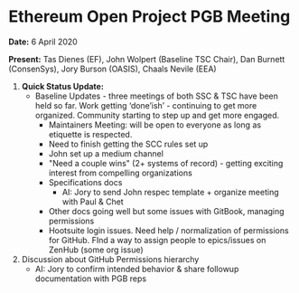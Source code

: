 # Ethereum Open Project PGB Meeting

**Date:** 6 April 2020

**Present:** Tas Dienes (EF), John Wolpert (Baseline TSC Chair), Dan Burnett (ConsenSys), Jory Burson (OASIS), Chaals Nevile (EEA)

1. **Quick Status Update:**
    * Baseline Updates - three meetings of both SSC & TSC have been held so far. Work getting ‘done’ish’ - continuing to get more organized. Community starting to step up and get more engaged. 
        * Maintainers Meeting: will be open to everyone as long as etiquette is  respected.
        * Need to finish getting the SCC rules set up 
        * John set up a medium channel
        * "Need a couple wins" (2+ systems of record) - getting exciting interest from compelling organizations
        * Specifications docs 
            * AI: Jory to send John respec template + organize meeting with Paul & Chet
        * Other docs going well but some issues with GitBook, managing permissions
        * Hootsuite login issues. Need help / normalization of permissions for GitHub. FInd a way to assign people to epics/issues on ZenHub (some org issue)
2. Discussion about GitHub Permissions hierarchy
   * AI: Jory to confirm intended behavior & share followup documentation with PGB reps
